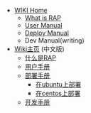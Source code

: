 * [WIKI Home](home)
  * [What is RAP](about)
  * [User Manual](user_manual)
  * [Deploy Manual](deploy_manual)
  * Dev Manual(writing)
* [Wiki主页](home_cn) (中文版)
  * [什么是RAP](about_cn)
  * [用户手册](user_manual_cn)
  * [部署手册](deploy_manual_cn)
    * [在ubuntu上部署](deploy_on_ubuntu_cn)
    * [在centos上部署](deploy_on_centos_cn)
  * [开发手册](dev_manual_cn)





